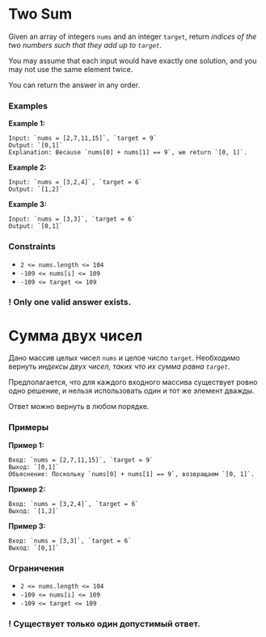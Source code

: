 # Two Sum

Given an array of integers `nums` and an integer `target`, return *indices of the two numbers such that they add up to `target`*.

You may assume that each input would have exactly one solution, and you may not use the same element twice.

You can return the answer in any order.

### Examples

**Example 1:**

```
Input: `nums = [2,7,11,15]`, `target = 9`
Output: `[0,1]`
Explanation: Because `nums[0] + nums[1] == 9`, we return `[0, 1]`.
```

**Example 2:**

```
Input: `nums = [3,2,4]`, `target = 6`
Output: `[1,2]`
```

**Example 3:**

```
Input: `nums = [3,3]`, `target = 6`
Output: `[0,1]`
```

### Constraints

*   `2 <= nums.length <= 104`
*   `-109 <= nums[i] <= 109`
*   `-109 <= target <= 109`

### ! Only one valid answer exists.



# Сумма двух чисел

Дано массив целых чисел `nums` и целое число `target`. Необходимо вернуть *индексы двух чисел, таких что их сумма равна `target`*.

Предполагается, что для каждого входного массива существует ровно одно решение, и нельзя использовать один и тот же элемент дважды.

Ответ можно вернуть в любом порядке.

### Примеры

**Пример 1:**

```
Вход: `nums = [2,7,11,15]`, `target = 9`
Выход: `[0,1]`
Объяснение: Поскольку `nums[0] + nums[1] == 9`, возвращаем `[0, 1]`.
```

**Пример 2:**

```
Вход: `nums = [3,2,4]`, `target = 6`
Выход: `[1,2]`
```

**Пример 3:**

```
Вход: `nums = [3,3]`, `target = 6`
Выход: `[0,1]`
```

### Ограничения

*   `2 <= nums.length <= 104`
*   `-109 <= nums[i] <= 109`
*   `-109 <= target <= 109`

### ! Существует только один допустимый ответ.